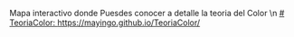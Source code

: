 Mapa interactivo donde Puesdes conocer a detalle la teoria del Color \n
[# TeoriaColor: ](https://mayingo.github.io/TeoriaColor/) https://mayingo.github.io/TeoriaColor/ 
